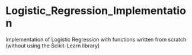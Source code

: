 # Logistic_Regression_Implementation
Implementation of Logistic Regression with functions written from scratch (without using the Scikit-Learn library) 
